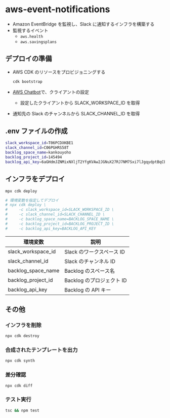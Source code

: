 # aws-event-notifications

- Amazon EventBridge を監視し、Slack に通知するインフラを構築する
- 監視するイベント
  - `aws.health`
  - `aws.savingsplans`

## デプロイの準備

- AWS CDK のリソースをプロビジョニングする

  ```sh
  cdk bootstrap
  ```

- [AWS Chatbot](https://us-east-2.console.aws.amazon.com/chatbot/home?region=us-east-2#/home)で、クライアントの設定
  - 設定したクライアントから SLACK_WORKSPACE_ID を取得
- 通知先の Slack のチャンネルから SLACK_CHANNEL_ID を取得

## .env ファイルの作成

```sh
slack_workspace_id=T06PCDXKBE1
slack_channel_id=C06PGHRS58T
backlog_space_name=kankouyoho
backlog_project_id=145494
backlog_api_key=6aGHdmJZNMixNXljT2YfgKVAw2JGNuX27RJ7NM7Sxi7lJgqydptBqCBKcLwiMpUl
```

## インフラをデプロイ

```sh
mpx cdk deploy

# 環境変数を指定してデプロイ
# npx cdk deploy \
#     -c slack_workspace_id=SLACK_WORKSPACE_ID \
#     -c slack_channel_id=SLACK_CHANNEL_ID \
#     -c backlog_space_name=BACKLOG_SPACE_NAME \
#     -c backlog_project_id=BACKLOG_PROJECT_ID \
#     -c backlog_api_key=BACKLOG_API_KEY
```

| 環境変数           | 説明                      |
| ------------------ | ------------------------- |
| slack_workspace_id | Slack のワークスペース ID |
| slack_channel_id   | Slack のチャンネル ID     |
| backlog_space_name | Backlog のスペース名      |
| backlog_project_id | Backlog のプロジェクト ID |
| backlog_api_key    | Backlog の API キー       |

## その他

### インフラを削除

```sh
npx cdk destroy
```

### 合成されたテンプレートを出力

```sh
npx cdk synth
```

### 差分確認

```sh
npx cdk diff
```

### テスト実行

```sh
tsc && npm test
```
